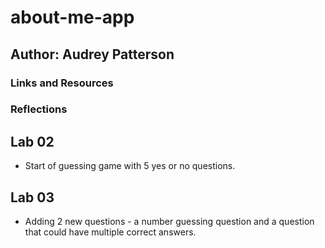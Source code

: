 # about-me-app

## Author: Audrey Patterson

### Links and Resources

### Reflections

## Lab 02

- Start of guessing game with 5 yes or no questions.

## Lab 03

- Adding 2 new questions - a number guessing question and a question that could have multiple correct answers.
